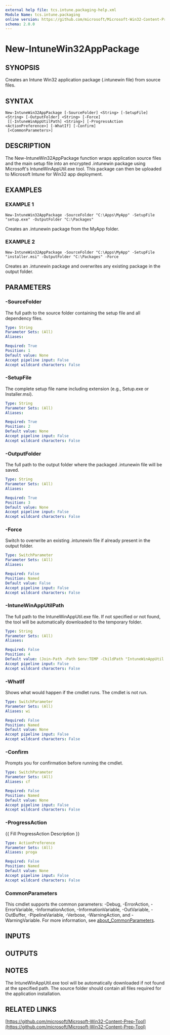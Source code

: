```yaml
---
external help file: tcs.intune.packaging-help.xml
Module Name: tcs.intune.packaging
online version: https://github.com/microsoft/Microsoft-Win32-Content-Prep-Tool
schema: 2.0.0
---
```


# New-IntuneWin32AppPackage

## SYNOPSIS
Creates an Intune Win32 application package (.intunewin file) from source files.

## SYNTAX

```
New-IntuneWin32AppPackage [-SourceFolder] <String> [-SetupFile] <String> [-OutputFolder] <String> [-Force]
 [[-IntuneWinAppUtilPath] <String>] [-ProgressAction <ActionPreference>] [-WhatIf] [-Confirm]
 [<CommonParameters>]
```

## DESCRIPTION
The New-IntuneWin32AppPackage function wraps application source files and the main setup file
into an encrypted .intunewin package using Microsoft's IntuneWinAppUtil.exe tool.
This package
can then be uploaded to Microsoft Intune for Win32 app deployment.

## EXAMPLES

### EXAMPLE 1
```
New-IntuneWin32AppPackage -SourceFolder "C:\Apps\MyApp" -SetupFile "setup.exe" -OutputFolder "C:\Packages"
```

Creates an .intunewin package from the MyApp folder.

### EXAMPLE 2
```
New-IntuneWin32AppPackage -SourceFolder "C:\Apps\MyApp" -SetupFile "installer.msi" -OutputFolder "C:\Packages" -Force
```

Creates an .intunewin package and overwrites any existing package in the output folder.

## PARAMETERS

### -SourceFolder
The full path to the source folder containing the setup file and all dependency files.

```yaml
Type: String
Parameter Sets: (All)
Aliases:

Required: True
Position: 1
Default value: None
Accept pipeline input: False
Accept wildcard characters: False
```

### -SetupFile
The complete setup file name including extension (e.g., Setup.exe or Installer.msi).

```yaml
Type: String
Parameter Sets: (All)
Aliases:

Required: True
Position: 2
Default value: None
Accept pipeline input: False
Accept wildcard characters: False
```

### -OutputFolder
The full path to the output folder where the packaged .intunewin file will be saved.

```yaml
Type: String
Parameter Sets: (All)
Aliases:

Required: True
Position: 3
Default value: None
Accept pipeline input: False
Accept wildcard characters: False
```

### -Force
Switch to overwrite an existing .intunewin file if already present in the output folder.

```yaml
Type: SwitchParameter
Parameter Sets: (All)
Aliases:

Required: False
Position: Named
Default value: False
Accept pipeline input: False
Accept wildcard characters: False
```

### -IntuneWinAppUtilPath
The full path to the IntuneWinAppUtil.exe file.
If not specified or not found,
the tool will be automatically downloaded to the temporary folder.

```yaml
Type: String
Parameter Sets: (All)
Aliases:

Required: False
Position: 4
Default value: (Join-Path -Path $env:TEMP -ChildPath "IntuneWinAppUtil.exe")
Accept pipeline input: False
Accept wildcard characters: False
```

### -WhatIf
Shows what would happen if the cmdlet runs.
The cmdlet is not run.

```yaml
Type: SwitchParameter
Parameter Sets: (All)
Aliases: wi

Required: False
Position: Named
Default value: None
Accept pipeline input: False
Accept wildcard characters: False
```

### -Confirm
Prompts you for confirmation before running the cmdlet.

```yaml
Type: SwitchParameter
Parameter Sets: (All)
Aliases: cf

Required: False
Position: Named
Default value: None
Accept pipeline input: False
Accept wildcard characters: False
```

### -ProgressAction
{{ Fill ProgressAction Description }}

```yaml
Type: ActionPreference
Parameter Sets: (All)
Aliases: proga

Required: False
Position: Named
Default value: None
Accept pipeline input: False
Accept wildcard characters: False
```

### CommonParameters
This cmdlet supports the common parameters: -Debug, -ErrorAction, -ErrorVariable, -InformationAction, -InformationVariable, -OutVariable, -OutBuffer, -PipelineVariable, -Verbose, -WarningAction, and -WarningVariable. For more information, see [about_CommonParameters](http://go.microsoft.com/fwlink/?LinkID=113216).

## INPUTS

## OUTPUTS

## NOTES
The IntuneWinAppUtil.exe tool will be automatically downloaded if not found at the specified path.
The source folder should contain all files required for the application installation.

## RELATED LINKS

[https://github.com/microsoft/Microsoft-Win32-Content-Prep-Tool](https://github.com/microsoft/Microsoft-Win32-Content-Prep-Tool)


